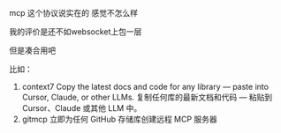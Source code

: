 mcp 这个协议说实在的 感觉不怎么样

我的评价是还不如websocket上包一层

但是凑合用吧 

比如：

1. context7 Copy the latest docs and code for any library — paste into Cursor, Claude, or other LLMs.
复制任何库的最新文档和代码 — 粘贴到 Cursor、Claude 或其他 LLM 中。
2. gitmcp 立即为任何 GitHub 存储库创建远程 MCP 服务器
